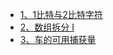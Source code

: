
* [1、1比特与2比特字符](https://github.com/xiaoranli/leetcode717)
* [2、数组拆分 I](https://github.com/xiaoranli/leetcode561)
* [3、车的可用捕获量](https://github.com/xiaoranli/leetcode999)




